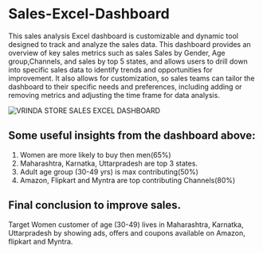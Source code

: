 # Sales-Excel-Dashboard
This sales analysis Excel dashboard is customizable and dynamic tool designed to track and analyze the sales data. This dashboard provides an overview of key sales metrics such as sales Sales by Gender, Age group,Channels, and sales by top 5 states, and allows users to drill down into specific sales data to identify trends and opportunities for improvement.
It also allows for customization, so sales teams can tailor the dashboard to their specific needs and preferences, including adding or removing metrics and adjusting the time frame for data analysis.

![VRINDA STORE SALES EXCEL DASHBOARD](https://user-images.githubusercontent.com/119479099/221609638-d3801b27-985f-4605-a1fa-eee9af0dc50c.png)

## Some useful insights from the dashboard above:
1. Women are more likely to buy then men(65%)
2. Maharashtra, Karnatka, Uttarpradesh are top 3 states.
3. Adult age group (30-49 yrs) is max contributing(50%)
4. Amazon, Flipkart and Myntra are top contributing Channels(80%)

## Final conclusion to improve sales.
Target Women customer of age (30-49) lives in Maharashtra, Karnatka, Uttarpradesh by showing ads, offers and coupons available on Amazon, flipkart and Myntra.
